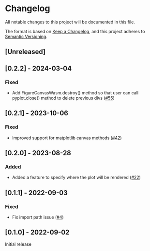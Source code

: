 # Changelog
All notable changes to this project will be documented in this file.

The format is based on [Keep a Changelog](https://keepachangelog.com/en/1.0.0/),
and this project adheres to [Semantic Versioning](https://semver.org/spec/v2.0.0.html).

## [Unreleased]

## [0.2.2] - 2024-03-04
### Fixed
 - Add FigureCanvasWasm.destroy() method so that user can call pyplot.close() method to delete previous divs
   ([#55](https://github.com/pyodide/matplotlib-pyodide/pull/55))

## [0.2.1] - 2023-10-06
### Fixed
 - Improved support for matplotlib canvas methods
   ([#42](https://github.com/pyodide/matplotlib-pyodide/pull/42))

## [0.2.0] - 2023-08-28
### Added
 - Added a feature to specify where the plot will be rendered
   ([#22](https://github.com/pyodide/pyodide-cli/pull/22))

## [0.1.1] - 2022-09-03
### Fixed
 - Fix import path issue
   ([#4](https://github.com/pyodide/pyodide-cli/pull/4))


## [0.1.0] - 2022-09-02

Initial release
